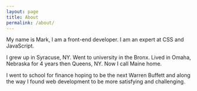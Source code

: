 ```yaml
---
layout: page
title: About
permalink: /about/
---
```


My name is Mark, I am a front-end developer.  I am an expert at CSS and JavaScript.  

I grew up in Syracuse, NY.  Went to university in the Bronx.  Lived in Omaha, Nebraska for 4 years then Queens, NY.  Now I call Maine home.

I went to school for finance hoping to be the next Warren Buffett and along the way I found web development to be more satisfying and challenging.

